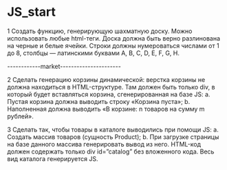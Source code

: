 # JS_start

1 Создать функцию, генерирующую шахматную доску. Можно использовать любые html-теги. Доска должна быть верно разлинована на черные и белые ячейки. Строки должны нумероваться числами от 1 до 8, столбцы — латинскими буквами A, B, C, D, E, F, G, H.

------------market----------------------

2 Сделать генерацию корзины динамической: верстка корзины не должна находиться в HTML-структуре. Там должен быть только div, в который будет вставляться корзина, сгенерированная на базе JS:
a. Пустая корзина должна выводить строку «Корзина пуста»;
b. Наполненная должна выводить «В корзине: n товаров на сумму m рублей».

3 Сделать так, чтобы товары в каталоге выводились при помощи JS:
a. Создать массив товаров (сущность Product);
b. При загрузке страницы на базе данного массива генерировать вывод из него.
HTML-код должен содержать только div id=”catalog” без вложенного кода. Весь вид каталога генерируется JS.
